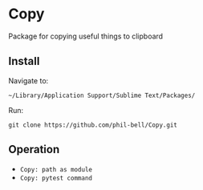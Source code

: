 # Copy

Package for copying useful things to clipboard


## Install
Navigate to: 
```
~/Library/Application Support/Sublime Text/Packages/
```
Run:
```
git clone https://github.com/phil-bell/Copy.git
```

## Operation
- `Copy: path as module`
- `Copy: pytest command`
